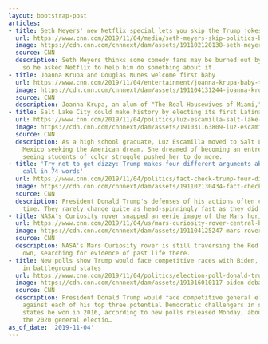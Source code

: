 ```yaml
---
layout: bootstrap-post
articles:
- title: Seth Meyers' new Netflix special lets you skip the Trump jokes
  url: https://www.cnn.com/2019/11/04/media/seth-meyers-skip-politics-button-netflix/index.html
  image: https://cdn.cnn.com/cnnnext/dam/assets/191102120138-seth-meyers-skip-politics-button-netflix-super-tease.jpg
  source: CNN
  description: Seth Meyers thinks some comedy fans may be burned out by DC politics,
    so he asked Netflix to help him do something about it.
- title: Joanna Krupa and Douglas Nunes welcome first baby
  url: https://www.cnn.com/2019/11/04/entertainment/joanna-krupa-baby-trnd/index.html
  image: https://cdn.cnn.com/cnnnext/dam/assets/191104131244-joanna-krupa-douglas-nunes-file-restricted-super-tease.jpg
  source: CNN
  description: Joanna Krupa, an alum of "The Real Housewives of Miami," is now a mom.
- title: Salt Lake City could make history by electing its first Latina mayor
  url: https://www.cnn.com/2019/11/04/politics/luz-escamilla-salt-lake-city-mayor-race/index.html
  image: https://cdn.cnn.com/cnnnext/dam/assets/191031163809-luz-escamilla-file-super-tease.jpg
  source: CNN
  description: As a high school graduate, Luz Escamilla moved to Salt Lake City from
    Mexico seeking the American dream. She dreamed of becoming an entrepreneur, but
    seeing students of color struggle pushed her to do more.
- title: 'Try not to get dizzy: Trump makes four different arguments about his Ukraine
    call in 74 words'
  url: https://www.cnn.com/2019/11/04/politics/fact-check-trump-four-different-arguments-ukraine-74-words/index.html
  image: https://cdn.cnn.com/cnnnext/dam/assets/191102130434-fact-check-donald-trump-mississippi-rally-live-feed-camera-dale-ndwknd-vpx-00031125-super-tease.jpg
  source: CNN
  description: President Donald Trump's defenses of his actions often change over
    time. They rarely change quite as head-spinningly fast as they did on Sunday.
- title: NASA's Curiosity rover snapped an eerie image of the Mars horizon
  url: https://www.cnn.com/2019/11/04/us/mars-curiosity-rover-central-butte-scn-trnd/index.html
  image: https://cdn.cnn.com/cnnnext/dam/assets/191104125247-mars-rover-curiosity-1101-super-tease.jpg
  source: CNN
  description: NASA's Mars Curiosity rover is still traversing the Red Planet on its
    own, searching for evidence of past life there.
- title: New polls show Trump would face competitive races with Biden, Sanders, Warren
    in battleground states
  url: https://www.cnn.com/2019/11/04/politics/election-poll-donald-trump-joe-biden-elizabeth-warren/index.html
  image: https://cdn.cnn.com/cnnnext/dam/assets/191016010117-biden-debate-opinion-super-tease.jpg
  source: CNN
  description: President Donald Trump would face competitive general election races
    against each of his top three potential Democratic challengers in seven battleground
    states he won in 2016, according to new polls released Monday, about a year from
    the 2020 general electio…
as_of_date: '2019-11-04'
---
```


